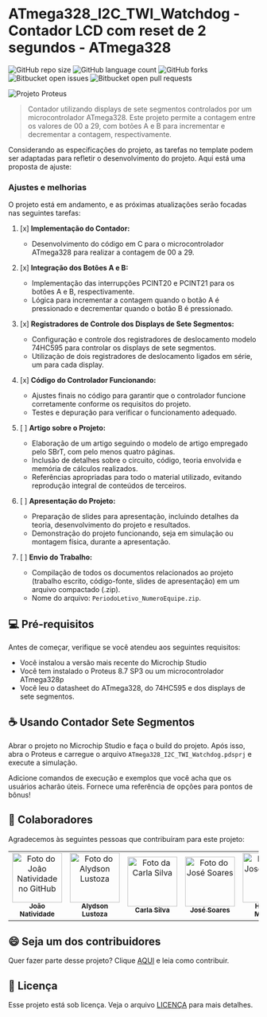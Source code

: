 # ATmega328_I2C_TWI_Watchdog - Contador LCD com reset de 2 segundos - ATmega328

![GitHub repo size](https://img.shields.io/github/repo-size/joaosnet/ATmega328_I2C_TWI_Watchdog?style=for-the-badge)
![GitHub language count](https://img.shields.io/github/languages/count/joaosnet/ATmega328_I2C_TWI_Watchdog?style=for-the-badge)
![GitHub forks](https://img.shields.io/github/forks/joaosnet/ATmega328_I2C_TWI_Watchdog?style=for-the-badge)
![Bitbucket open issues](https://img.shields.io/bitbucket/issues/joaosnet/ATmega328_I2C_TWI_Watchdog?style=for-the-badge)
![Bitbucket open pull requests](https://img.shields.io/bitbucket/pr-raw/joaosnet/ATmega328_I2C_TWI_Watchdog?style=for-the-badge)

<img src="screenshots\projeto_proteus.bmp" alt="Projeto Proteus">

> Contador utilizando displays de sete segmentos controlados por um microcontrolador ATmega328. Este projeto permite a contagem entre os valores de 00 a 29, com botões A e B para incrementar e decrementar a contagem, respectivamente.

Considerando as especificações do projeto, as tarefas no template podem ser adaptadas para refletir o desenvolvimento do projeto. Aqui está uma proposta de ajuste:

### Ajustes e melhorias

O projeto está em andamento, e as próximas atualizações serão focadas nas seguintes tarefas:

1. [x] **Implementação do Contador:**
   - Desenvolvimento do código em C para o microcontrolador ATmega328 para realizar a contagem de 00 a 29.

2. [x] **Integração dos Botões A e B:**
   - Implementação das interrupções PCINT20 e PCINT21 para os botões A e B, respectivamente.
   - Lógica para incrementar a contagem quando o botão A é pressionado e decrementar quando o botão B é pressionado.

3. [x] **Registradores de Controle dos Displays de Sete Segmentos:**
   - Configuração e controle dos registradores de deslocamento modelo 74HC595 para controlar os displays de sete segmentos.
   - Utilização de dois registradores de deslocamento ligados em série, um para cada display.

4. [x] **Código do Controlador Funcionando:**
   - Ajustes finais no código para garantir que o controlador funcione corretamente conforme os requisitos do projeto.
   - Testes e depuração para verificar o funcionamento adequado.

5. [ ] **Artigo sobre o Projeto:**
   - Elaboração de um artigo seguindo o modelo de artigo empregado pelo SBrT, com pelo menos quatro páginas.
   - Inclusão de detalhes sobre o circuito, código, teoria envolvida e memória de cálculos realizados.
   - Referências apropriadas para todo o material utilizado, evitando reprodução integral de conteúdos de terceiros.

6. [ ] **Apresentação do Projeto:**
   - Preparação de slides para apresentação, incluindo detalhes da teoria, desenvolvimento do projeto e resultados.
   - Demonstração do projeto funcionando, seja em simulação ou montagem física, durante a apresentação.

7. [ ] **Envio do Trabalho:**
   - Compilação de todos os documentos relacionados ao projeto (trabalho escrito, código-fonte, slides de apresentação) em um arquivo compactado (.zip).
   - Nome do arquivo: `PeriodoLetivo_NumeroEquipe.zip`.

## 💻 Pré-requisitos

Antes de começar, verifique se você atendeu aos seguintes requisitos:

- Você instalou a versão mais recente do Microchip Studio
- Você tem instalado o Proteus 8.7 SP3 ou um microcontrolador ATmega328p
- Você leu o datasheet do ATmega328, do 74HC595 e dos displays de sete segmentos.

## ☕ Usando Contador Sete Segmentos

Abrar o projeto no Microchip Studio e faça o build do projeto. Após isso, abra o Proteus e carregue o arquivo `ATmega328_I2C_TWI_Watchdog.pdsprj` e execute a simulação.

Adicione comandos de execução e exemplos que você acha que os usuários acharão úteis. Fornece uma referência de opções para pontos de bônus!

## 🤝 Colaboradores

Agradecemos às seguintes pessoas que contribuíram para este projeto:

<table>
  <tr>
    <td align="center">
      <a href="https://www.instagram.com/jaonativi/" title="Gerente de Projetos Desenvolvedor Backend">
        <img src="https://avatars.githubusercontent.com/u/87316339?v=4" width="100px;" alt="Foto do João Natividade no GitHub"/><br>
        <sub>
          <b>João Natividade</b>
        </sub>
      </a>
    </td>
    <td align="center">
      <a href="https://www.instagram.com/aly_lustoza/" title="QA Tester Analista de Mercado">
        <img src="https://instagram.fbel1-1.fna.fbcdn.net/v/t51.2885-19/274501676_537691970910933_7250418063848294931_n.jpg?stp=dst-jpg_s150x150&_nc_ht=instagram.fbel1-1.fna.fbcdn.net&_nc_cat=109&_nc_ohc=KgbJtfViehAAX9mB9cR&edm=ACWDqb8BAAAA&ccb=7-5&oh=00_AfApyka_2lTirZVLEmvZec5PMm-mFW-SU1m3uIYbYDNZ5w&oe=65664ACE&_nc_sid=ee9879" width="100px;" alt="Foto do Alydson Lustoza"/><br>
        <sub>
          <b>Alydson Lustoza</b>
        </sub>
      </a>
        <td align="center">
      <a href="https://www.instagram.com/c.j_silva/" title="UX Designer Desenvolvedora Backend">
        <img src="https://instagram.fbel1-1.fna.fbcdn.net/v/t51.2885-19/361771304_833908247939807_9019221283482484802_n.jpg?stp=dst-jpg_s150x150&_nc_ht=instagram.fbel1-1.fna.fbcdn.net&_nc_cat=111&_nc_ohc=6VEjSCPRkm0AX-I87Do&edm=ACWDqb8BAAAA&ccb=7-5&oh=00_AfAZPuIQzYFL-7ojBTLjwU-cWWeeBRhDd_4y8QxFkIYUqw&oe=656549F2&_nc_sid=ee9879" width="100px;" alt="Foto da Carla Silva"/><br>
        <sub>
          <b>Carla Silva</b>
        </sub>
      </a>
    </td>
    <td align="center">
      <a href="https://www.instagram.com/tms.jpeg/" title="UI Designer Especialista em Marketing">
        <img src="https://instagram.fbel1-1.fna.fbcdn.net/v/t51.2885-19/300225876_600418448208671_8750170704882872093_n.jpg?stp=dst-jpg_s150x150&_nc_ht=instagram.fbel1-1.fna.fbcdn.net&_nc_cat=111&_nc_ohc=zkwa2sgjdMYAX-g_-gi&edm=ACWDqb8BAAAA&ccb=7-5&oh=00_AfCdAENfZaw2HUE5i5Mj9XrHStvDv2d348cJUBAutNyrlg&oe=6566888B&_nc_sid=ee9879" width="100px;" alt="Foto do José Soares"/><br>
        <sub>
          <b>José Soares</b>
        </sub>
      </a>
    </td>
<td align="center">
      <a href="https://www.linkedin.com/in/haroldo-magano-j%C3%BAnior-1a0b2265/" title="UI Designer Especialista em Marketing">
        <img src="https://media.licdn.com/dms/image/C5635AQF8PVFSmAHKyw/profile-framedphoto-shrink_400_400/0/1615418813549?e=1701450000&v=beta&t=HeCNpYmNhkZidKERm419sz3Kaat4mjW6anvc4VzlsR8" width="100px;" alt="Foto do José Soares"/><br>
        <sub>
          <b>Haroldo Magano</b>
        </sub>
      </a>
    </td>
<td align="center">
      <a href="https://www.linkedin.com/in/hugo-barros-013833170/" title="UI Designer Especialista em Marketing">
        <img src="https://media.licdn.com/dms/image/C5603AQFwkCvZP4Sszg/profile-displayphoto-shrink_200_200/0/1656009934326?e=1706140800&v=beta&t=rHW0AHp9_1MNLDjn0w9vKunl1nD3I5y3rp0mGYe_CSc" width="100px;" alt="Foto do José Soares"/><br>
        <sub>
          <b>Hugo Barros</b>
        </sub>
      </a>
    </td>
  </tr>
</table>

## 😄 Seja um dos contribuidores

Quer fazer parte desse projeto? Clique [AQUI](CONTRIBUTING.md) e leia como contribuir.

## 📝 Licença

Esse projeto está sob licença. Veja o arquivo [LICENÇA](LICENSE.md) para mais detalhes.
